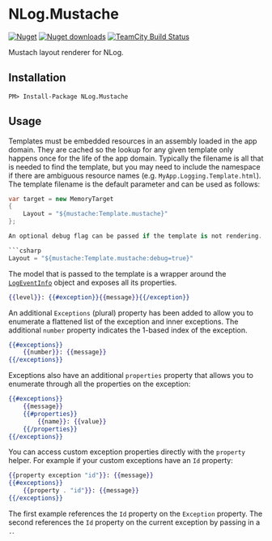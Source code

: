 NLog.Mustache
=============

[![Nuget](http://img.shields.io/nuget/v/NLog.Mustache.svg)](http://www.nuget.org/packages/NLog.Mustache/) [![Nuget downloads](http://img.shields.io/nuget/dt/NLog.Mustache.svg)](http://www.nuget.org/packages/NLog.Mustache/) [![TeamCity Build Status](https://img.shields.io/teamcity/http/build.mikeobrien.net/s/NLog_Mustache.svg?style=flat&label=TeamCity)](http://build.mikeobrien.net/viewType.html?buildTypeId=NLog_Mustache&guest=1)

Mustach layout renderer for NLog.

Installation
------------

    PM> Install-Package NLog.Mustache

Usage
------------

Templates must be embedded resources in an assembly loaded in the app domain. They are cached so the lookup for any given template only happens once for the life of the app domain. Typically the filename is all that is needed to find the template, but you may need to include the namespace if there are ambiguous resource names (e.g. `MyApp.Logging.Template.html`). The template filename is the default parameter and can be used as follows:

```csharp
var target = new MemoryTarget
{
    Layout = "${mustache:Template.mustache}"
};

An optional debug flag can be passed if the template is not rendering. This flag will cause the renderer to output debugging information.

```csharp
Layout = "${mustache:Template.mustache:debug=true}"
```

The model that is passed to the template is a wrapper around the [`LogEventInfo`](https://github.com/NLog/NLog/blob/master/src/NLog/LogEventInfo.cs) object and exposes all its properties. 

```mustache
{{level}}: {{#exception}}{{message}}{{/exception}}
```

An additional `Exceptions` (plural) property has been added to allow you to enumerate a flattened list of the exception and inner exceptions. The additional `number` property indicates the 1-based index of the exception.

```mustache
{{#exceptions}}
    {{number}}: {{message}}
{{/exceptions}}
```

Exceptions also have an additional `properties` property that allows you to enumerate through all the properties on the exception:

```mustache
{{#exceptions}}
    {{message}}
    {{#properties}}
        {{name}}: {{value}}
    {{/properties}}
{{/exceptions}}
```

You can access custom exception properties directly with the `property` helper. For example if your custom exceptions have an `Id` property:

```mustache
{{property exception "id"}}: {{message}}
{{#exceptions}}
    {{property . "id"}}: {{message}}
{{/exceptions}}
```

The first example references the `Id` property on the `Exception` property. The second references the `Id` property on the current exception by passing in a `.`.